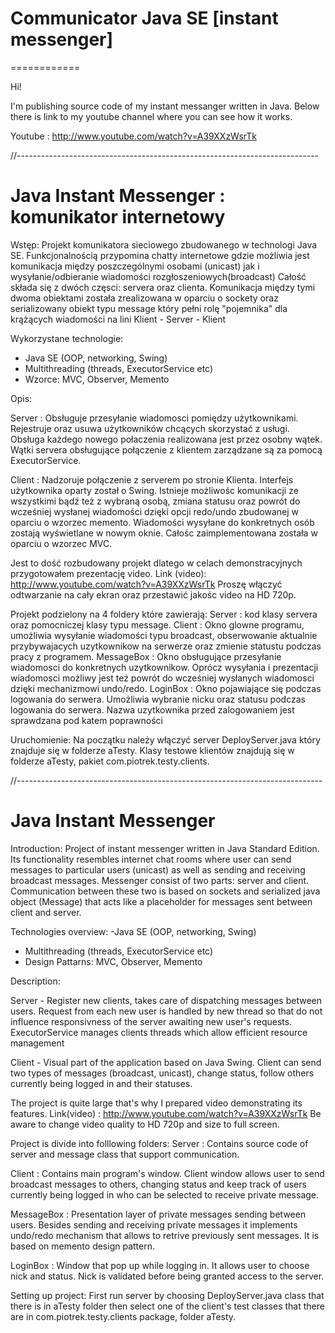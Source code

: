 

# Communicator Java SE [instant messenger]
============

Hi! 

I'm publishing source code of my instant messanger written in Java.
Below there is link to my youtube channel where you can see how it works.

Youtube : http://www.youtube.com/watch?v=A39XXzWsrTk




//---------------------------------------------------------------------------


# Java Instant Messenger : komunikator internetowy


Wstęp:
Projekt komunikatora sieciowego zbudowanego w technologi Java SE. 
Funkcjonalnością przypomina chatty internetowe gdzie możliwia jest komunikacja między 
poszczególnymi osobami (unicast) jak i wysyłanie/odbieranie wiadomości rozgłoszeniowych(broadcast)
Całość składa się z dwóch częsci: servera oraz clienta. Komunikacja między tymi dwoma obiektami 
została zrealizowana w oparciu o sockety oraz serializowany obiekt typu message który pełni rolę 
"pojemnika" dla krążących wiadomości na lini Klient - Server - Klient 

Wykorzystane technologie:
- Java SE (OOP, networking, Swing)
- Multithreading (threads, ExecutorService etc) 
- Wzorce: MVC, Observer, Memento

Opis: 

Server : Obsługuje przesyłanie wiadomosci pomiędzy użytkownikami. 
         Rejestruje oraz usuwa użytkowników chcących skorzystać z usługi. 
         Obsługa każdego nowego połaczenia realizowana jest przez osobny wątek. 
         Wątki servera obsługujące połączenie z klientem zarządzane są za pomocą ExecutorService. 


Client : Nadzoruje połączenie z serverem po stronie Klienta. 
         Interfejs użytkownika oparty został o Swing. 
         Istnieje możliwośc komunikacji ze wszystkimi bądź też 
         z wybraną osobą, zmiana statusu oraz powrót do wcześniej wysłanej wiadomości 
         dzięki opcji redo/undo zbudowanej w oparciu o wzorzec memento. 
         Wiadomości wysyłane do konkretnych osób zostają wyświetlane w nowym oknie.
         Całośc zaimplementowana została w oparciu o wzorzec MVC. 


Jest to dość rozbudowany projekt dlatego w celach demonstracyjnych przygotowałem prezentację video. 
Link (video): http://www.youtube.com/watch?v=A39XXzWsrTk 
Proszę włączyć odtwarzanie na cały ekran oraz przestawić jakośc video na HD 720p.

Projekt podzielony na 4 foldery które zawierają: 
Server : kod klasy servera oraz pomocniczej klasy typu message.
Client : Okno glowne programu, umożliwia wysyłanie wiadomości typu broadcast, 
         obserwowanie aktualnie przybywajacych uzytkownikow na serwerze 
         oraz zmienie statustu podczas pracy z programem. 
MessageBox : Okno obsługujące przesyłanie wiadomosci do konkretnych uzytkownikow. 
             Oprócz wysyłania i prezentacji wiadomosci możliwy jest też powrót do 
             wcześniej wysłanych wiadomosci dzięki mechanizmowi undo/redo. 
LoginBox : Okno pojawiające się podczas logowania do serwera. Umożliwia wybranie nicku 
           oraz statusu podczas logowania do serwera. Nazwa uzytkownika przed zalogowaniem 
           jest sprawdzana pod katem poprawności  


Uruchomienie:
Na początku należy włączyć server DeployServer.java który znajduje się w folderze aTesty.
Klasy testowe klientów znajdują się w folderze aTesty, pakiet com.piotrek.testy.clients.



//----------------------------------------------------------------------------


# Java Instant Messenger  

Introduction:
Project of instant messenger written in Java Standard Edition.
Its functionality resembles internet chat rooms where user can send messages to 
particular users (unicast) as well as sending and receiving broadcast messages.
Messenger consist of two parts: server and client. Communication between these two 
is based on sockets and serialized java object (Message) that acts 
like a placeholder for messages sent between client and server.

Technologies overview: 
 -Java SE (OOP, networking, Swing)
- Multithreading (threads, ExecutorService etc)
- Design Pattarns: MVC, Observer, Memento


Description:

Server - Register new clients, takes care of dispatching messages between users.
         Request from each new user is handled by new thread so that do not 
         influence responsivness of the server awaiting new user's requests. 
         ExecutorService manages clients threads which allow efficient resource management

Client - Visual part of the application based on Java Swing.
         Client can send two types of messages (broadcast, unicast), change status, 
         follow others currently being logged in and their statuses.


The project is quite large that's why I prepared video demonstrating its features.
Link(video) : http://www.youtube.com/watch?v=A39XXzWsrTk 
Be aware to change video quality to HD 720p and size to full screen.


Project is divide into folllowing folders:
Server : Contains source code of server and message class that support communication.

Client : Contains main program's window. Client window allows user to send broadcast messages to others, 
         changing status and keep track of users currently being logged in who can be 
         selected to receive private message.

MessageBox : Presentation layer of private messages sending between users.
             Besides sending and receiving private messages it implements 
             undo/redo mechanism that allows to retrive previously sent messages.
             It is based on memento design pattern.

LoginBox : Window that pop up while logging in. It allows user to choose nick and status.
           Nick is validated before being granted access to the server.


Setting up project:
First run server by choosing DeployServer.java class that there is in aTesty folder then 
select one of the client's test classes that there are in com.piotrek.testy.clients package, 
folder aTesty.